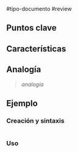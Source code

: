 #tipo-documento #review  

## Puntos clave

## Características
## Analogía

> *analogía*
## Ejemplo
### Creación y sintaxis
```c

```
### Uso

```c#
```